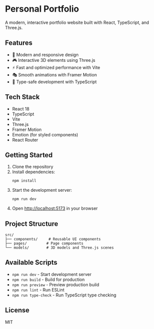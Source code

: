# Personal Portfolio

A modern, interactive portfolio website built with React, TypeScript, and Three.js.

## Features

- 🎨 Modern and responsive design
- 🎮 Interactive 3D elements using Three.js
- ⚡ Fast and optimized performance with Vite
- 🎭 Smooth animations with Framer Motion
- 🎯 Type-safe development with TypeScript

## Tech Stack

- React 18
- TypeScript
- Vite
- Three.js
- Framer Motion
- Emotion (for styled components)
- React Router

## Getting Started

1. Clone the repository
2. Install dependencies:
   ```bash
   npm install
   ```
3. Start the development server:
   ```bash
   npm run dev
   ```
4. Open [http://localhost:5173](http://localhost:5173) in your browser

## Project Structure

```
src/
├── components/     # Reusable UI components
├── pages/         # Page components
└── models/        # 3D models and Three.js scenes
```

## Available Scripts

- `npm run dev` - Start development server
- `npm run build` - Build for production
- `npm run preview` - Preview production build
- `npm run lint` - Run ESLint
- `npm run type-check` - Run TypeScript type checking

## License

MIT

